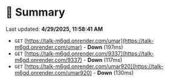 # 📖 Summary
Last updated: **4/29/2025, 11:58:41 AM**

- `GET` [https://talk-m6gd.onrender.com/umar](https://talk-m6gd.onrender.com/umar) - **Down** (197ms)
- `GET` [https://talk-m6gd.onrender.com/9337](https://talk-m6gd.onrender.com/9337) - **Down** (117ms)
- `GET` [https://talk-m6gd.onrender.com/umar920](https://talk-m6gd.onrender.com/umar920) - **Down** (130ms)
